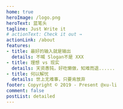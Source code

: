 ```yaml
---
home: true
heroImage: /logo.png
heroText: 蓝笔头
tagline: Just Write it
# actionText: Check it out →
actionLink: /about
features:
- title: 最好的输入就是输出
  details: 不喊 Slogan不是 XXX
- title: 理想 vs 现实
  details: 天资愚钝，好吃懒做，知难而退......
- title: 何以解忧
  details: 世上无难事，只要肯放弃
footer: Copyright © 2019 - Present @xu-li
comment: false
postList: detailed
---
```


